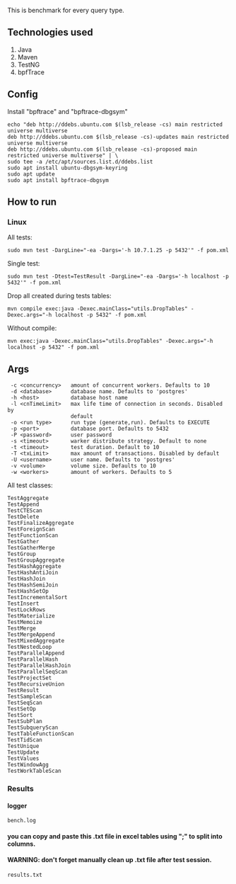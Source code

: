
This is benchmark for every query type.

## Technologies used
1) Java
2) Maven
3) TestNG
4) bpfTrace

## Config
Install "bpftrace" and "bpftrace-dbgsym"

```
echo "deb http://ddebs.ubuntu.com $(lsb_release -cs) main restricted universe multiverse
deb http://ddebs.ubuntu.com $(lsb_release -cs)-updates main restricted universe multiverse
deb http://ddebs.ubuntu.com $(lsb_release -cs)-proposed main restricted universe multiverse" | \
sudo tee -a /etc/apt/sources.list.d/ddebs.list
sudo apt install ubuntu-dbgsym-keyring
sudo apt update
sudo apt install bpftrace-dbgsym
```
## How to run 

### Linux

All tests:

```
sudo mvn test -DargLine="-ea -Dargs='-h 10.7.1.25 -p 5432'" -f pom.xml
```
Single test:
```
sudo mvn test -Dtest=TestResult -DargLine="-ea -Dargs='-h localhost -p 5432'" -f pom.xml
```
Drop all created during tests tables:
```
mvn compile exec:java -Dexec.mainClass="utils.DropTables" -Dexec.args="-h localhost -p 5432" -f pom.xml
```
Without compile:
```
mvn exec:java -Dexec.mainClass="utils.DropTables" -Dexec.args="-h localhost -p 5432" -f pom.xml
```

## Args

```
 -c <concurrency>   amount of concurrent workers. Defaults to 10
 -d <database>      database name. Defaults to 'postgres'
 -h <host>          database host name
 -l <cnTimeLimit>   max life time of connection in seconds. Disabled by
                    default
 -o <run type>      run type (generate,run). Defaults to EXECUTE
 -p <port>          database port. Defaults to 5432
 -P <password>      user password
 -s <timeout>       warker distribute strategy. Default to none
 -t <timeout>       test duration. Default to 10
 -T <txLimit>       max amount of transactions. Disabled by default
 -U <username>      user name. Defaults to 'postgres'
 -v <volume>        volume size. Defaults to 10
 -w <workers>       amount of workers. Defaults to 5
```

All test classes:
```
TestAggregate
TestAppend
TestCTEScan
TestDelete
TestFinalizeAggregate
TestForeignScan
TestFunctionScan
TestGather
TestGatherMerge
TestGroup
TestGroupAggregate
TestHashAggregate
TestHashAntiJoin
TestHashJoin
TestHashSemiJoin
TestHashSetOp
TestIncrementalSort
TestInsert
TestLockRows
TestMaterialize
TestMemoize
TestMerge
TestMergeAppend
TestMixedAggregate
TestNestedLoop
TestParallelAppend
TestParallelHash
TestParallelHashJoin
TestParallelSeqScan
TestProjectSet
TestRecursiveUnion
TestResult
TestSampleScan
TestSeqScan
TestSetOp
TestSort
TestSubPlan
TestSubqueryScan
TestTableFunctionScan
TestTidScan
TestUnique
TestUpdate
TestValues
TestWindowAgg
TestWorkTableScan
```

### Results
#### logger
```
bench.log
```
#### you can copy and paste this .txt file in excel tables using ";" to split into columns.
#### WARNING: don't forget manually clean up .txt file after test session.
```
results.txt
```